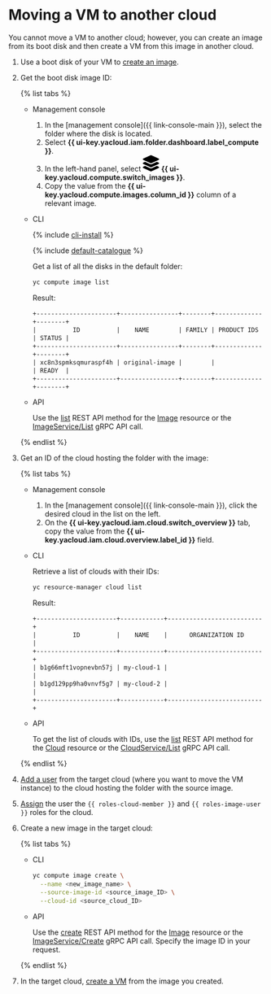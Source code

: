 # Moving a VM to another cloud

You cannot move a VM to another cloud; however, you can create an image from its boot disk and then create a VM from this image in another cloud.

1. Use a boot disk of your VM to [create an image](../image-create/create-from-disk.md).
1. Get the boot disk image ID:

   {% list tabs %}

   - Management console

      1. In the [management console]({{ link-console-main }}), select the folder where the disk is located.
      1. Select **{{ ui-key.yacloud.iam.folder.dashboard.label_compute }}**.
      1. In the left-hand panel, select ![image](../../../_assets/compute/image-pic.svg) **{{ ui-key.yacloud.compute.switch_images }}**.
      1. Copy the value from the **{{ ui-key.yacloud.compute.images.column_id }}** column of a relevant image.

   - CLI

      {% include [cli-install](../../../_includes/cli-install.md) %}

      {% include [default-catalogue](../../../_includes/default-catalogue.md) %}

      Get a list of all the disks in the default folder:

      ```bash
      yc compute image list
      ```

      Result:

      ```text
      +----------------------+----------------+--------+-------------+--------+
      |          ID          |    NAME        | FAMILY | PRODUCT IDS | STATUS |
      +----------------------+----------------+--------+-------------+--------+
      | xc8n3spmksqmuraspf4h | original-image |        |             | READY  |
      +----------------------+----------------+--------+-------------+--------+
      ```

   - API

      Use the [list](../../api-ref/Image/list.md) REST API method for the [Image](../../api-ref/Image/index.md) resource or the [ImageService/List](../../api-ref/grpc/image_service.md#List) gRPC API call.

   {% endlist %}

1. Get an ID of the cloud hosting the folder with the image:

   {% list tabs %}

   - Management console

      1. In the [management console]({{ link-console-main }}), click the desired cloud in the list on the left.
      1. On the **{{ ui-key.yacloud.iam.cloud.switch_overview }}** tab, copy the value from the **{{ ui-key.yacloud.iam.cloud.overview.label_id }}** field.

   - CLI

      Retrieve a list of clouds with their IDs:

      ```bash
      yc resource-manager cloud list
      ```

      Result:

      ```text
      +----------------------+------------+--------------------------+
      |          ID          |    NAME    |      ORGANIZATION ID     |
      +----------------------+------------+--------------------------+
      | b1g66mft1vopnevbn57j | my-cloud-1 |                          |
      | b1gd129pp9ha0vnvf5g7 | my-cloud-2 |                          |
      +----------------------+------------+--------------------------+
      ```

   - API

      To get the list of clouds with IDs, use the [list](../../../resource-manager/api-ref/Cloud/list.md) REST API method for the [Cloud](../../../resource-manager/api-ref/Cloud/index.md) resource or the [CloudService/List](../../../resource-manager/api-ref/grpc/cloud_service.md#List) gRPC API call.

   {% endlist %}

1. [Add a user](../../../iam/operations/users/create.md) from the target cloud (where you want to move the VM instance) to the cloud hosting the folder with the source image.
1. [Assign](../../../iam/operations/roles/grant.md) the user the `{{ roles-cloud-member }}` and `{{ roles-image-user }}` roles for the cloud.
1. Create a new image in the target cloud:

   {% list tabs %}

   - CLI

      ```bash
      yc compute image create \
        --name <new_image_name> \
        --source-image-id <source_image_ID> \
        --cloud-id <source_cloud_ID>
      ```

   - API

      Use the [create](../../api-ref/Image/create.md) REST API method for the [Image](../../api-ref/Image/index.md) resource or the [ImageService/Create](../../api-ref/grpc/image_service.md#Create) gRPC API call. Specify the image ID in your request.

   {% endlist %}

1. In the target cloud, [create a VM](../vm-create/create-from-user-image.md) from the image you created.
